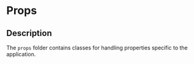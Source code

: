 # Props

## Description
The `props` folder contains classes for handling properties specific to the application.